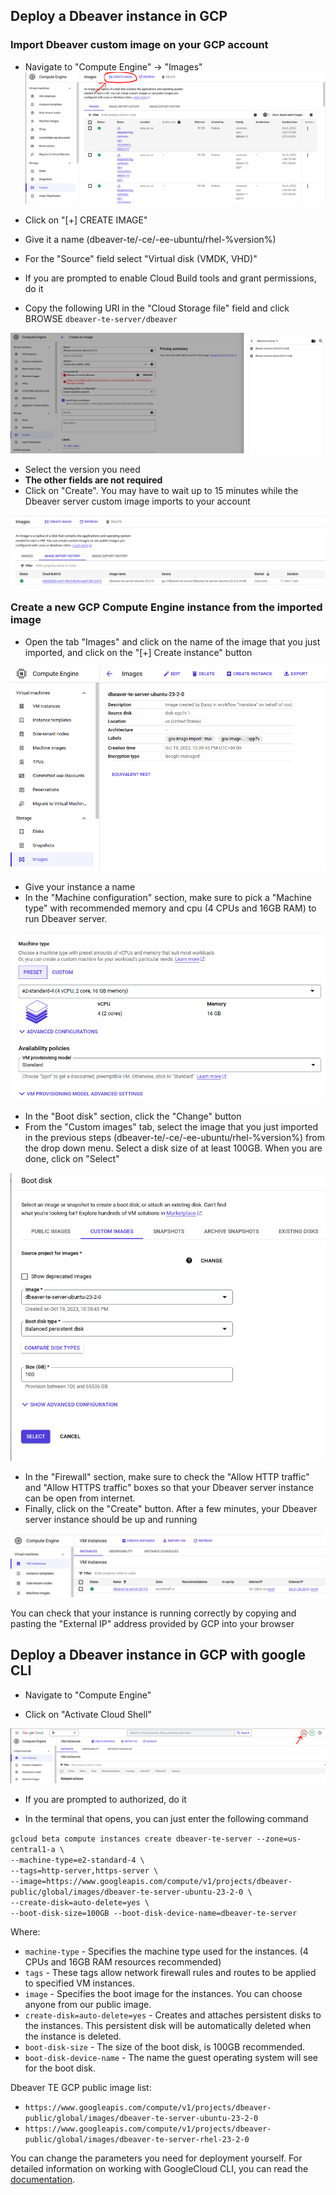 ## Deploy a Dbeaver instance in GCP

### Import Dbeaver custom image on your GCP account

- Navigate to "Compute Engine" -> "Images"  
![Alt text](<image1.png>)

- Click on "[+] CREATE IMAGE"
- Give it a name (dbeaver-te/-ce/-ee-ubuntu/rhel-%version%)
- For the "Source" field select "Virtual disk (VMDK, VHD)"
- If you are prompted to enable Cloud Build tools and grant permissions, do it
- Copy the following URI in the "Cloud Storage file" field and click BROWSE
`dbeaver-te-server/dbeaver`

![Alt text](image2.png)


- Select the version you need
- **The other fields are not required**
- Click on "Create". You may have to wait up to 15 minutes while the Dbeaver server custom image imports to your account  

![Alt text](image3.png)


### Create a new GCP Compute Engine instance from the imported image

- Open the tab "Images" and click on the name of the image that you just imported, and click on the "[+] Create instance" button  

![Alt text](image4.png)

- Give your instance a name
- In the "Machine configuration" section, make sure to pick a "Machine type" with recommended memory and cpu (4 CPUs and 16GB RAM) to run Dbeaver server.  

![Alt text](image5.png)

- In the "Boot disk" section, click the "Change" button
- From the "Custom images" tab, select the image that you just imported in the previous steps (dbeaver-te/-ce/-ee-ubuntu/rhel-%version%) from the drop down menu. Select a disk size of at least 100GB. When you are done, click on "Select"

![Alt text](<image6.png>)

- In the "Firewall" section, make sure to check the "Allow HTTP traffic" and "Allow HTTPS traffic" boxes so that your Dbeaver server instance can be open from internet.
- Finally, click on the "Create" button. After a few minutes, your Dbeaver server instance should be up and running  

![Alt text](image7.png)

You can check that your instance is running correctly by copying and pasting the "External IP" address provided by GCP into your browser

## Deploy a Dbeaver instance in GCP with google CLI

- Navigate to "Compute Engine"

- Click on "Activate Cloud Shell"

![Alt text](image.png)

- If you are prompted to authorized, do it

- In the terminal that opens, you can just enter the following command   

`gcloud beta compute instances create dbeaver-te-server --zone=us-central1-a \`  
`--machine-type=e2-standard-4 \`  
`--tags=http-server,https-server \`  
`--image=https://www.googleapis.com/compute/v1/projects/dbeaver-public/global/images/dbeaver-te-server-ubuntu-23-2-0 \`  
`--create-disk=auto-delete=yes \`  
`--boot-disk-size=100GB --boot-disk-device-name=dbeaver-te-server`  


Where: 
- `machine-type` - Specifies the machine type used for the instances. (4 CPUs and 16GB RAM resources recommended)  
- `tags` - These tags allow network firewall rules and routes to be applied to specified VM instances.  
- `image` - Specifies the boot image for the instances. You can choose anyone from our public image.  
- `create-disk=auto-delete=yes` - Creates and attaches persistent disks to the instances. This persistent disk will be automatically deleted when the instance is deleted.  
- `boot-disk-size` - The size of the boot disk, is 100GB recommended.  
- `boot-disk-device-name` - The name the guest operating system will see for the boot disk.  

Dbeaver TE GCP public image list:
- `https://www.googleapis.com/compute/v1/projects/dbeaver-public/global/images/dbeaver-te-server-ubuntu-23-2-0`
- `https://www.googleapis.com/compute/v1/projects/dbeaver-public/global/images/dbeaver-te-server-rhel-23-2-0`


You can change the parameters you need for deployment yourself. For detailed information on working with GoogleCloud CLI, you can read the [documentation](https://cloud.google.com/sdk/gcloud/reference/beta/compute/instances/create).
